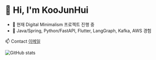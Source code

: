 # 👋 Hi, I'm KooJunHui

- 🔭 현재 Digital Minimalism 프로젝트 진행 중
- 🌱 Java/Spring, Python/FastAPI, Flutter, LangGraph, Kafka, AWS 경험

📫 Contact
[이메일](mailto:junhui9789@gmail.com)

![GitHub stats](https://github-readme-stats.vercel.app/api?username=junhui9789&show_icons=true&theme=radical)
